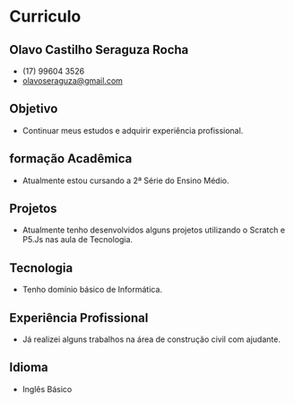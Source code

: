 # Curriculo

## Olavo Castilho Seraguza Rocha
- (17) 99604 3526
- olavoseraguza@gmail.com

## Objetivo
- Continuar meus estudos  e adquirir experiência profissional.

## formação Acadêmica
- Atualmente estou cursando a 2ª Série do Ensino Médio.

## Projetos
- Atualmente tenho desenvolvidos alguns projetos utilizando o Scratch e P5.Js nas aula de Tecnologia.


## Tecnologia
- Tenho domínio básico de Informática.

## Experiência Profissional
- Já realizei alguns trabalhos na área de construção civil com ajudante.

## Idioma
- Inglês Básico
